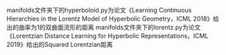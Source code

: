 manifolds文件夹下的hyperboloid.py为论文《Learning Continuous Hierarchies in the Lorentz Model of Hyperbolic Geometry，ICML 2018》给出的曲率为1的双曲面流形的距离
manifolds文件夹下的lorentz.py为论文《Lorentzian Distance Learning for Hyperbolic Representations，ICML 2019》给出的Squared Lorentzian距离
